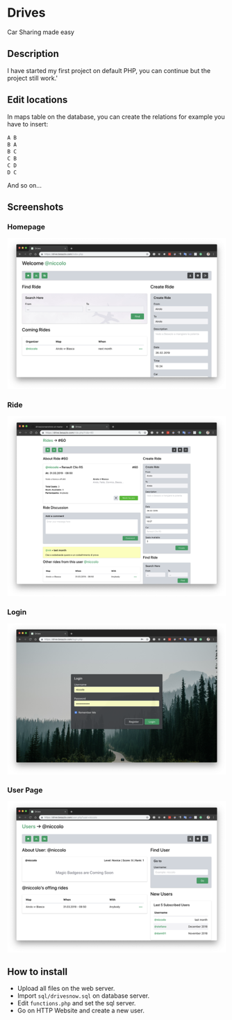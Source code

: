 # Drives
Car Sharing made easy

## Description
I have started my first project on default PHP, you can continue but the project still work.'

## Edit locations
In maps table on the database, you can create the relations for example you have to insert:

~~~~~
A B
B A
B C
C B
C D
D C
~~~~~
And so on...

## Screenshots
### Homepage
![Alt text](https://raw.githubusercontent.com/zuccolon/drives/master/screenshots/home.png "Home")

### Ride
![Alt text](https://raw.githubusercontent.com/zuccolon/drives/master/screenshots/ride_example.png "Ride")

### Login
![Alt text](https://raw.githubusercontent.com/zuccolon/drives/master/screenshots/login.png "Login")

### User Page
![Alt text](https://raw.githubusercontent.com/zuccolon/drives/master/screenshots/user.png "User Page")


## How to install

- Upload all files on the web server.
- Import `sql/drivesnow.sql` on database server.
- Edit `functions.php` and set the sql server.
- Go on HTTP Website and create a new user.
